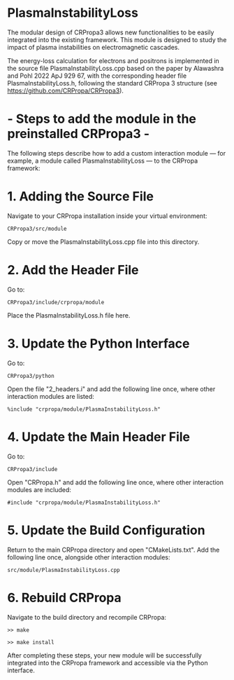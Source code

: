 # PlasmaInstabilityLoss
The modular design of CRPropa3 allows new functionalities to be easily integrated into the existing framework. This module is designed to study the impact of plasma instabilities on electromagnetic cascades.

The energy-loss calculation for electrons and positrons is implemented in the source file PlasmaInstabilityLoss.cpp based on the paper by Alawashra and Pohl 2022 ApJ 929 67, with the corresponding header file PlasmaInstabilityLoss.h, following the standard CRPropa 3 structure (see https://github.com/CRPropa/CRPropa3).

# - Steps to add the module in the preinstalled CRPropa3 -

The following steps describe how to add a custom interaction module — for example, a module called PlasmaInstabilityLoss — to the CRPropa framework:


# 1. Adding the Source File

Navigate to your CRPropa installation inside your virtual environment:

`CRPropa3/src/module`

Copy or move the PlasmaInstabilityLoss.cpp file into this directory.


# 2. Add the Header File

Go to:

`CRPropa3/include/crpropa/module`

Place the PlasmaInstabilityLoss.h file here.


# 3. Update the Python Interface

Go to:

`CRPropa3/python`

Open the file "2_headers.i" and add the following line once, where other interaction modules are listed:

`%include "crpropa/module/PlasmaInstabilityLoss.h"`


# 4. Update the Main Header File

Go to:

`CRPropa3/include`

Open "CRPropa.h" and add the following line once, where other interaction modules are included:

`#include "crpropa/module/PlasmaInstabilityLoss.h"`


# 5. Update the Build Configuration

Return to the main CRPropa directory and open "CMakeLists.txt".
Add the following line once, alongside other interaction modules:

`src/module/PlasmaInstabilityLoss.cpp`


# 6. Rebuild CRPropa

Navigate to the build directory and recompile CRPropa:

```>> make ``` 

```>> make install ```

After completing these steps, your new module will be successfully integrated into the CRPropa framework and accessible via the Python interface.
